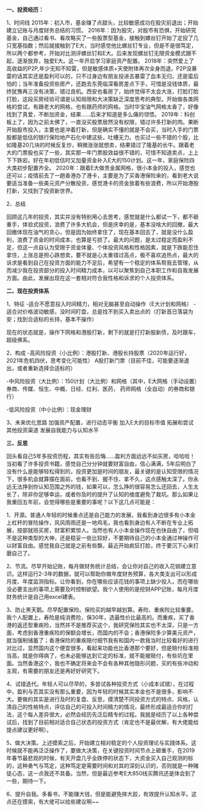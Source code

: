 **一、投资经历：**

1、时间线
2015年：初入市，基金赚了点甜头，比较敏感成功在股灾前退出；开始建立记账与月度财务总结的习惯。
2016年：因为股灾，对股市有恐惧，开始研究基金，自己通过看书、看攻略买了一些股票型基金，接触到螺丝钉开始了定投了几只宽基指数；然后就接触到了E大，当时感觉他比螺丝钉专业，但是不是很笃定，所以两个都参考，开始对比测评螺丝钉和E大。后来发现螺丝钉无限资金模式跟不起，逐渐放弃，独爱E大。这一年开启学习家庭资产配置。
2018年：突然爱上了高收益的P2P,年少无知不知雷，但是敏感体质+天使附体再次全身而退，P2P没暴雷的话其实还是盈利可以的，只不过身边有朋友投进去暴雷了血本无归，还是蛮后怕的；当年准备投资些房产，还跑去东莞临深看房差点下手，可惜是没钱体质，最终犹豫再三没有决策，错过良机。西安也看房了，始终觉得不太会大涨，打脸打脸打脸，这段买房经验可谓是认知局限和大决策缺乏深度思考的典型。开始做各类网格的尝试，有跟老大的网格，也有跟药师的网格。当时华宝油气网格太香了，好像找到了真爱，不断加资金，结果……后来才知道是多么痛的领悟。
2019年：科创板上了，因为之前太佛了，一直没买股票居然没有权限，错过许多打新的肉。果断开始股市投入，主要也是冲着打新，但是确实不懂的就是不会买，当时入手的门票股都是低估的银行保险地产石化中建这些，吐槽无力。也买过一些不错的个股，比如隆基20几块的时候反复炒，稍微涨涨就想卖，结果错过了隆基的长牛。跟着老大的门票股也买了一些，其实那一年门票股效益很不错的，可惜不知道卖点，上上下下跌宕。好在年初低估时又加量资金补入E大的150计划。这一年，家庭保险四大类初步配置齐全。
2020年：跟着E大做贵金属网格，很小本金的投入，感觉也还可以；疫情前去了一趟香港办了港卡，主要是为了买香港保险来的，看到老大说要适当准备一些美元资产分散投资，感觉港卡的资金放着有些浪费，所以开始港股打新，又找到了投资新世界。

2、总结

回顾这几年的投资，其实并没有特别用心去思考，感觉就是什么都试一下，都不砸重手，体验式投资，浪费了许多大机会，但是庆幸的是，基本没啥大的回撤，最大回撤体现在油气的贪心，但是因为始终拿住了，现在基本回去了，就是没什么盈利，浪费了资金的时间成本，也算是亏损了。最大的问题，是太过稳定而盈利不足，但这一点自认为受限于资金体量、个体投资风格和性格因素，就是下跌能忍住拿住，上涨总是担心跌想卖，要不就是心太重错过高点，极不喜欢追热点，最大的诉求是看到自己在投资方面的能力不足后，希望有一个稳定的体系帮我去管理，从而减少我在投资部分的投入时间精力成本，以可以聚焦到自己本职工作和自我发展方面。由此，发展出现在这一套相对符合我性格和诉求的个人投资体系。

**二、现在投资体系**

1、特征
-适合不愿意投入时间精力，相对无脑甚至自动操作（E大计划和网格）
-适合对价格波动敏感，没时间盯盘，总是找不到买入卖出点的（打新首日落袋为安；找到合适标的长持，基本不操作）

现在的状态就是，操作下网格和港股打新，剩下的就是打打新股新债，及时跟车，超级佛系。

2、构成
-高风险投资（小比例）：港股打新、港股长持股票（2020年运行好，2021年危机四伏，思考变化可能性）
A股打新门票（目前不佳，可能要逐渐退出，或者重新选择合适标的）

-中风险投资（大比例）：150计划（大比例）和网格（其中，E大网格（手动设置）券商、传媒、恒生、中概、日经、红利、医药，
药师网格（全自动）的券商和银行）

-低风险投资（中小比例）：现金理财

3、未来优化思路
加强资产配置，进行动态平衡
加入E大的目标市值
拓展和尝试其他投资渠道
发展自我能力与认知水平

**三、反思**

回头看自己5年多投资历程，其实有些后悔……盈利方面远远不如买房，哈哈哈！当初看了许多投资书籍，感觉自己分分钟就要财富自由，信心满满，5年后明白了没有什么是能够轻松得到的，投资更加是时间的朋友，最关键的是认知受限的情况下，很多机会就算摆在面前，也看不到、握不住、拿不久，这点感触太深了。你永远无法挣到你认知范围之外的钱，如果可以，怎么挣的很容易怎么还回去，人生太长了，除非你足够幸运，或者你及时的提升了认知的维度避免了栽坑。那么如果让我重回五年前，会觉得哪些是重要的事呢？以下这几点可能是：

1、开源。普通人年轻的时候重点还是自己能力的发展，我看到身边很多有小本金上杠杆的冒险操作，风风雨雨还是一地鸡毛，我也看到身边有人不断在专业上拓展，按部就班买房，财富积累惊人。当然也有人小本金操作现在也快自由了，但咱不是这种类型的大神，还是稳妥一些比较好，不要期待自己的小本金通过神操作可以财富自由。感觉我自己就是之前有些飘，最近开始疯狂打脸，终于要沉下心来打磨自己了。

2、节流。尽早开始记账，每月做财务统计总结，会让你对自己的收入花销建立意识。这样运行2-3年的数据，就可以帮助你做年度财务预算，各大类支出可以形成月度、年度监测指标。让你看到，你在哪些应该花钱的事项上缺少投入，而在哪些没必要支出的事项上需要及时控制欲望。我个人使用的是挖财APP记账，每月月度财务统计是自己用excel建表。

3、防止黑天鹅。尽早配置保险。保险买的越早越划算。寿险、重疾险比较重要。我个人配置上，寿险是纯消费险，保30年，选最性价比最高的。而重疾，买了香港的返还型重疾险，当然并不是推荐买这个，我研究保险其实也不太深，只是一方面，考虑到香港重疾险的保额会增长，而国内的不会；香港保险多少算美元资产，就当强制储蓄了；香港保险的重疾赔付细节我有和国内一款我当时比较看好的进行对比过，显然国内这个便宜很多，看起来功能也比香港那个要好，但是赔付标准相当高，就是你得病了，也未必能够达到它定的标准，就不能被赔付，有些坑在里面。当然香港这个，我也不确定将来会不会有各种其他隐形问题，买的有些冲动和主观，有需要的朋友还是再好好研究下。

4、试错迭代。年轻人可以尽早的，多尝试各种投资方式（小成本试错），在过程中，盈利与否其实没有那么重要，因为年轻的时候其实本金也不是很多，影响不大。要做的其实是进行及时的复盘、反思，摸清楚不同投资方式的特点、风格，认清自己的性格特点，评估自己的可投入时间精力的情况，最终形成最适合你的打法，这个每人差异很大，必然会经历先泛后精专的过程。我就是经历了以上各种尝试后，找到了目前相对适合自己状态的投资方式（肯定也不是最优解，有大佬能给提点建议更好啊）。

5、做大决策。上述摸索之后，开始建立相对稳定的个人投资理论与实践体系。这时候就不能再泛泛操作了，要做大决策，在关键投资时间节点上砸重手，在2019年春节最悲观的时候，有天开盘几乎全跌停的状态下，大资金买入自己观测的标的，这种勇气与笃定，这种笃定是需要时间和对其的深刻认识的，否则就是一种赌徒心态，这一点我还不具备。当然，但是最近参考E大850线买腾讯还是体会到了一些，期待一下。

6、提升自我。多看书，不能赚大钱，但是能避免摔大跤，有效提升认知水平。这点还在摸索，有大佬可以给些建议啊~~